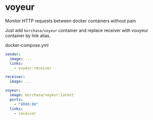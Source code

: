 # voyeur

Monitor HTTP requests between docker containers without pain

Just add ``korchasa/voyeur`` container and replace receiver with vouyeur container by link alias.

docker-compose.yml

```yml
sender:
  image: ...
  links:
    - voyeur:receiver

receiver:
  image: ...

voyeur:
  image: korchasa/voyeur:latest
  ports:
    - "8080:80"
  links:
    - receiver
```